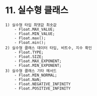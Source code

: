 # 11. 실수형 클래스
    1) 실수형 타입 최댓값 최솟값
        - Float.MAX_VALUE;
        - Float.MIN_VALUE;
        - Float.max();
        - Float.min();
    2) 실수형 클래스 데이터 타입, 비트수, 지수 확인
        - Float.TYPE;
        - Float.SIZE;
        - Float.MAX_EXPONENT;
        - Float.MIN_EXPONENT;
    3) 실수형 클래스 기타 메서드
        - Float.MIN_NORMAL;
        - Float.NaN;
        - Float.NEGATIVE_INFINITY
        - Float.POSITIVE_INFINITY